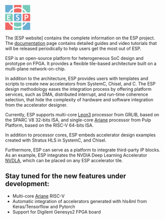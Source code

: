 

![Open-ESP](esp-logo-small.png)

The [ESP website] contains the complete information on the ESP project. The [documentation](https://www.esp.cs.columbia.edu/docs) page contains detailed guides and video tutorials that will be released periodically to help users get the most out of ESP.

ESP is an open-source platform for heterogeneous SoC design and prototype on
FPGA. It provides a flexible tile-based architecture built on a multi-plane
network-on-chip.

In addition to the architecture, ESP provides users with templates and scripts
to create new accelerators from SystemC, Chisel, and C.
The ESP design methodology eases the integration process by offering platform
services, such as DMA, distributed interrupt, and run-time coherence selection,
that hide the complexity of hardware and software integration from the
accelerator designer.

Currently, ESP supports multi-core [Leon3](https://www.gaisler.com/index.php/downloads/leongrlib) processor from GRLIB, based on the
SPARC V8 32-bits ISA, and single-core [Ariane](https://github.com/pulp-platform/ariane) processor from Pulp Platform,
based on the RISC-V 64-bits ISA.

In addition to processor cores, ESP embeds accelerator design examples created
with Stratus HLS in SystemC, and Chisel.

Furthermore, ESP can serve as a platform to integrate third-party IP blocks.
As an example, ESP integrates the NVDIA Deep Learning Accelerator [NVDLA](http://nvdla.org/),
which can be placed on any ESP accelerator tile.

## Stay tuned for the new features under development:

   - Multi-core [Ariane](https://github.com/pulp-platform/ariane) RISC-V
   - Automatic integration of accelerators generated with hls4ml from Keras/Tensorflow and Pytorch
   - Support for Digilent Genesys2 FPGA board
